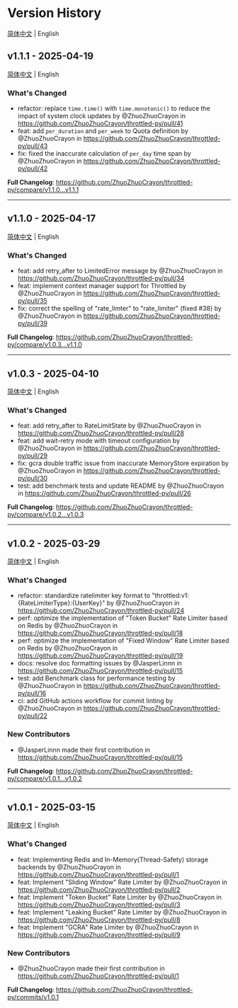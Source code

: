 # Version History

[简体中文](https://github.com/ZhuoZhuoCrayon/throttled-py/blob/main/CHANGELOG.md) | English


## v1.1.1 - 2025-04-19

[简体中文](https://github.com/ZhuoZhuoCrayon/throttled-py/blob/main/CHANGELOG.md#v111---2025-04-19) | English

### What's Changed
* refactor: replace `time.time()` with `time.monotonic()` to reduce the impact of system clock updates by @ZhuoZhuoCrayon in https://github.com/ZhuoZhuoCrayon/throttled-py/pull/41
* feat: add `per_duration` and `per_week` to Quota definition by @ZhuoZhuoCrayon in https://github.com/ZhuoZhuoCrayon/throttled-py/pull/43
* fix: fixed the inaccurate calculation of `per_day` time span by @ZhuoZhuoCrayon in https://github.com/ZhuoZhuoCrayon/throttled-py/pull/42

**Full Changelog**: https://github.com/ZhuoZhuoCrayon/throttled-py/compare/v1.1.0...v1.1.1

---


## v1.1.0 - 2025-04-17

[简体中文](https://github.com/ZhuoZhuoCrayon/throttled-py/blob/main/CHANGELOG.md#v110---2025-04-17) | English

### What's Changed
* feat: add retry_after to LimitedError message by @ZhuoZhuoCrayon in https://github.com/ZhuoZhuoCrayon/throttled-py/pull/34
* feat: implement context manager support for Throttled by @ZhuoZhuoCrayon in https://github.com/ZhuoZhuoCrayon/throttled-py/pull/35
* fix: correct the spelling of "rate_limter" to "rate_limiter" (fixed #38) by @ZhuoZhuoCrayon in https://github.com/ZhuoZhuoCrayon/throttled-py/pull/39

**Full Changelog**: https://github.com/ZhuoZhuoCrayon/throttled-py/compare/v1.0.3...v1.1.0

---


## v1.0.3 - 2025-04-10

[简体中文](https://github.com/ZhuoZhuoCrayon/throttled-py/blob/main/CHANGELOG.md#v103---2025-04-10) | English

### What's Changed
* feat: add retry_after to RateLimitState by @ZhuoZhuoCrayon in https://github.com/ZhuoZhuoCrayon/throttled-py/pull/28
* feat: add wait-retry mode with timeout configuration by @ZhuoZhuoCrayon in https://github.com/ZhuoZhuoCrayon/throttled-py/pull/29
* fix: gcra double traffic issue from inaccurate MemoryStore expiration by @ZhuoZhuoCrayon in https://github.com/ZhuoZhuoCrayon/throttled-py/pull/30
* test: add benchmark tests and update README by @ZhuoZhuoCrayon in https://github.com/ZhuoZhuoCrayon/throttled-py/pull/26

**Full Changelog**: https://github.com/ZhuoZhuoCrayon/throttled-py/compare/v1.0.2...v1.0.3

---


## v1.0.2 - 2025-03-29

[简体中文](https://github.com/ZhuoZhuoCrayon/throttled-py/blob/main/CHANGELOG.md#v102---2025-03-29) | English

### What's Changed
* refactor: standardize ratelimiter key format to "throttled:v1:{RateLimiterType}:{UserKey}" by @ZhuoZhuoCrayon in https://github.com/ZhuoZhuoCrayon/throttled-py/pull/24
* perf: optimize the implementation of "Token Bucket" Rate Limiter based on Redis by @ZhuoZhuoCrayon in https://github.com/ZhuoZhuoCrayon/throttled-py/pull/18
* perf: optimize the implementation of "Fixed Window" Rate Limiter based on Redis by @ZhuoZhuoCrayon in https://github.com/ZhuoZhuoCrayon/throttled-py/pull/19
* docs: resolve doc formatting issues by @JasperLinnn in https://github.com/ZhuoZhuoCrayon/throttled-py/pull/15
* test: add Benchmark class for performance testing by @ZhuoZhuoCrayon in https://github.com/ZhuoZhuoCrayon/throttled-py/pull/16
* ci: add GitHub actions workflow for commit linting by @ZhuoZhuoCrayon in https://github.com/ZhuoZhuoCrayon/throttled-py/pull/22

### New Contributors
* @JasperLinnn made their first contribution in https://github.com/ZhuoZhuoCrayon/throttled-py/pull/15

**Full Changelog**: https://github.com/ZhuoZhuoCrayon/throttled-py/compare/v1.0.1...v1.0.2

---


## v1.0.1 - 2025-03-15

[简体中文](https://github.com/ZhuoZhuoCrayon/throttled-py/blob/main/CHANGELOG.md#v101---2025-03-15) | English

### What's Changed
* feat: Implementing Redis and In-Memory(Thread-Safety) storage backends by @ZhuoZhuoCrayon in https://github.com/ZhuoZhuoCrayon/throttled-py/pull/1
* feat: Implement "Sliding Window" Rate Limiter by @ZhuoZhuoCrayon in https://github.com/ZhuoZhuoCrayon/throttled-py/pull/2
* feat: Implement "Token Bucket" Rate Limiter by @ZhuoZhuoCrayon in https://github.com/ZhuoZhuoCrayon/throttled-py/pull/3
* feat: Implement "Leaking Bucket" Rate Limiter by @ZhuoZhuoCrayon in https://github.com/ZhuoZhuoCrayon/throttled-py/pull/8
* feat: Implement "GCRA" Rate Limiter by @ZhuoZhuoCrayon in https://github.com/ZhuoZhuoCrayon/throttled-py/pull/9

### New Contributors
* @ZhuoZhuoCrayon made their first contribution in https://github.com/ZhuoZhuoCrayon/throttled-py/pull/1

**Full Changelog**: https://github.com/ZhuoZhuoCrayon/throttled-py/commits/v1.0.1
